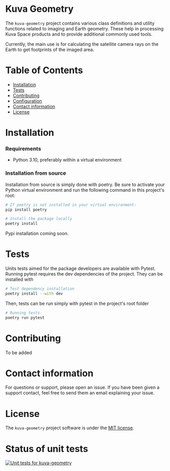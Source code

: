 # Kuva Geometry

The `kuva-geometry` project contains various class definitions and utility functions related 
to imaging and Earth geometry. These help in processing Kuva Space products and to provide 
additional commonly used tools.

Currently, the main use is for calculating the satellite camera rays on the Earth to get 
footprints of the imaged area.

# Table of Contents

- [Installation](#installation)
- [Tests](#tests)
- [Contributing](#contributing)
- [Configuration](#configuration)
- [Contact information](#contact-information)
- [License](#license)

# Installation

### Requirements

- Python 3.10, preferably within a virtual environment

### Installation from source

Installation from source is simply done with poetry. Be sure to activate your Python 
virtual environment and run the following command in this project's root:

```sh
# If poetry is not installed in your virtual environment:
pip install poetry
```

```sh
# Install the package locally
poetry install
```

Pypi installation coming soon.

# Tests

Units tests aimed for the package developers are available with Pytest. Running pytest 
requires the dev dependencies of the project. They can be installed with

```sh
# Test dependency installation
poetry install --with dev
```

Then, tests can be run simply with pytest in the project's root folder

```sh
# Running tests
poetry run pytest
```

# Contributing

To be added

# Contact information

For questions or support, please open an issue. If you have been given a support contact, 
feel free to send them an email explaining your issue.

# License

The `kuva-geometry` project software is under the [MIT license](../LICENSE.md).

# Status of unit tests

[![Unit tests for kuva-geometry](https://github.com/KuvaSpace/kuva-data-processing/actions/workflows/test-kuva-geometry.yml/badge.svg)](https://github.com/KuvaSpace/kuva-data-processing/actions/workflows/test-kuva-geometry.yml)